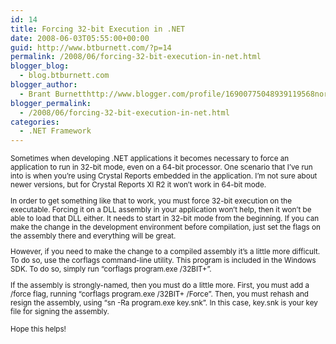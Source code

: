 ```yaml
---
id: 14
title: Forcing 32-bit Execution in .NET
date: 2008-06-03T05:55:00+00:00
guid: http://www.btburnett.com/?p=14
permalink: /2008/06/forcing-32-bit-execution-in-net.html
blogger_blog:
  - blog.btburnett.com
blogger_author:
  - Brant Burnetthttp://www.blogger.com/profile/16900775048939119568noreply@blogger.com
blogger_permalink:
  - /2008/06/forcing-32-bit-execution-in-net.html
categories:
  - .NET Framework
---
```

<div xmlns='http://www.w3.org/1999/xhtml'>
  <small>Sometimes when developing .NET applications it becomes necessary to force an application to run in 32-bit mode, even on a 64-bit processor. One scenario that I&#8217;ve run into is when you&#8217;re using Crystal Reports embedded in the application. I&#8217;m not sure about newer versions, but for Crystal Reports XI R2 it won&#8217;t work in 64-bit mode.</p>

  <p>
    In order to get something like that to work, you must force 32-bit execution on the executable. Forcing it on a DLL assembly in your application won&#8217;t help, then it won&#8217;t be able to load that DLL either. It needs to start in 32-bit mode from the beginning. If you can make the change in the development environment before compilation, just set the flags on the assembly there and everything will be great.
  </p>

  <p>
    However, if you need to make the change to a compiled assembly it&#8217;s a little more difficult. To do so, use the corflags command-line utility. This program is included in the Windows SDK. To do so, simply run &#8220;corflags program.exe /32BIT+&#8221;.
  </p>

  <p>
    If the assembly is strongly-named, then you must do a little more. First, you must add a /force flag, running &#8220;corflags program.exe /32BIT+ /Force&#8221;. Then, you must rehash and resign the assembly, using &#8220;sn -Ra program.exe key.snk&#8221;. In this case, key.snk is your key file for signing the assembly.
  </p>

  <p>
    Hope this helps!<br /></small></div>
